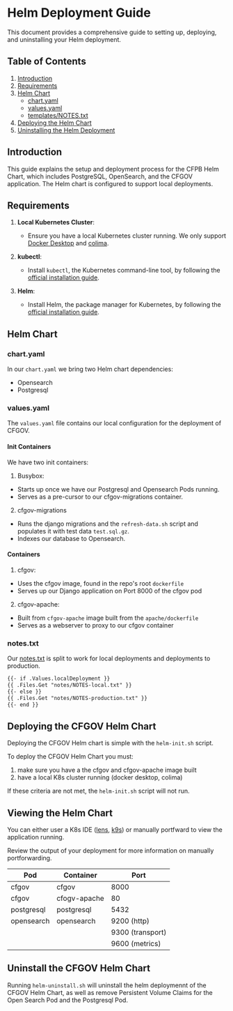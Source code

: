 # Helm Deployment Guide

This document provides a comprehensive guide to setting up, deploying, and uninstalling your Helm deployment.

## Table of Contents

1. [Introduction](#introduction)
2. [Requirements](#requirements)
3. [Helm Chart](#helm-chart)
   - [chart.yaml](#chartyaml)
   - [values.yaml](#valuesyaml)
   - [templates/NOTES.txt](#templatesnotestxt)
4. [Deploying the Helm Chart](#deploying-the-helm-chart)
5. [Uninstalling the Helm Deployment](#uninstalling-the-helm-deployment)

## Introduction

This guide explains the setup and deployment process for the CFPB Helm Chart, which includes PostgreSQL, OpenSearch, and the CFGOV application. The Helm chart is configured to support local deployments.

## Requirements

1. **Local Kubernetes Cluster**:
   - Ensure you have a local Kubernetes cluster running.  We only support [Docker Desktop](https://www.docker.com/products/docker-desktop) and [colima](https://github.com/abiosoft/colima).

2. **kubectl**:
   - Install `kubectl`, the Kubernetes command-line tool, by following the [official installation guide](https://kubernetes.io/docs/tasks/tools/install-kubectl/).

3. **Helm**:
   - Install Helm, the package manager for Kubernetes, by following the [official installation guide](https://helm.sh/docs/intro/install/).


## Helm Chart

### chart.yaml

In our `chart.yaml` we bring two Helm chart dependencies:

- Opensearch
- Postgresql

### values.yaml

The `values.yaml` file contains our local configuration for the deployment of CFGOV.  

#### Init Containers
We have two init containers:

1. Busybox:
- Starts up once we have our Postgresql and Opensearch Pods running.  
- Serves as a pre-cursor to our cfgov-migrations container.

2. cfgov-migrations
- Runs the django migrations and the `refresh-data.sh` script and populates it with test data `test.sql.gz`.  
- Indexes our database to Opensearch.

#### Containers

1. cfgov:
- Uses the cfgov image, found in the repo's root `dockerfile`
- Serves up our Django application on Port 8000 of the cfgov pod

2. cfgov-apache:
- Built from `cfgov-apache` image built from the `apache/dockerfile`
- Serves as a webserver to proxy to our cfgov container


### notes.txt

Our [notes.txt](https://helm.sh/docs/chart_template_guide/notes_files/) is split to work for local deployments and deployments to production.   

```txt
{{- if .Values.localDeployment }}
{{ .Files.Get "notes/NOTES-local.txt" }}
{{- else }}
{{ .Files.Get "notes/NOTES-production.txt" }}
{{- end }}
```

## Deploying the CFGOV Helm Chart

Deploying the CFGOV Helm chart is simple with the `helm-init.sh` script.  

To deploy the CFGOV Helm Chart you must:
1. make sure you have a the cfgov and cfgov-apache image built
2. have a local K8s cluster running (docker desktop, colima)

If these criteria are not met, the `helm-init.sh` script will not run.  

## Viewing the Helm Chart

You can either user a K8s IDE ([lens](https://k8slens.dev/), [k9s](https://k9scli.io)) or manually portfward to view the application running.  

Review the output of your deployment for more information on manually portforwarding. 

|Pod|Container|Port|
|-|-|-|
|cfgov|cfgov|8000|
|cfgov|cfogv-apache|80|
|postgresql|postgresql|5432|
|opensearch|opensearch|9200 (http)|
| | | 9300 (transport)| 
| | | 9600 (metrics)

## Uninstall the CFGOV Helm Chart

Running `helm-uninstall.sh` will uninstall the helm deploymennt of the CFGOV Helm Chart, as well as remove Persistent Volume Claims for the Open Search Pod and the Postgresql Pod. 